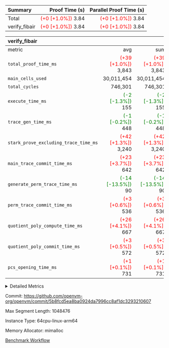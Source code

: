 | Summary | Proof Time (s) | Parallel Proof Time (s) |
|:---|---:|---:|
| Total | <span style='color: red'>(+0 [+1.0%])</span> 3.84 | <span style='color: red'>(+0 [+1.0%])</span> 3.84 |
| verify_fibair | <span style='color: red'>(+0 [+1.0%])</span> 3.84 | <span style='color: red'>(+0 [+1.0%])</span> 3.84 |


| verify_fibair |||||
|:---|---:|---:|---:|---:|
|metric|avg|sum|max|min|
| `total_proof_time_ms ` | <span style='color: red'>(+39 [+1.0%])</span> 3,843 | <span style='color: red'>(+39 [+1.0%])</span> 3,843 | <span style='color: red'>(+39 [+1.0%])</span> 3,843 | <span style='color: red'>(+39 [+1.0%])</span> 3,843 |
| `main_cells_used     ` |  30,011,454 |  30,011,454 |  30,011,454 |  30,011,454 |
| `total_cycles        ` |  746,301 |  746,301 |  746,301 |  746,301 |
| `execute_time_ms     ` | <span style='color: green'>(-2 [-1.3%])</span> 155 | <span style='color: green'>(-2 [-1.3%])</span> 155 | <span style='color: green'>(-2 [-1.3%])</span> 155 | <span style='color: green'>(-2 [-1.3%])</span> 155 |
| `trace_gen_time_ms   ` | <span style='color: green'>(-1 [-0.2%])</span> 448 | <span style='color: green'>(-1 [-0.2%])</span> 448 | <span style='color: green'>(-1 [-0.2%])</span> 448 | <span style='color: green'>(-1 [-0.2%])</span> 448 |
| `stark_prove_excluding_trace_time_ms` | <span style='color: red'>(+42 [+1.3%])</span> 3,240 | <span style='color: red'>(+42 [+1.3%])</span> 3,240 | <span style='color: red'>(+42 [+1.3%])</span> 3,240 | <span style='color: red'>(+42 [+1.3%])</span> 3,240 |
| `main_trace_commit_time_ms` | <span style='color: red'>(+23 [+3.7%])</span> 642 | <span style='color: red'>(+23 [+3.7%])</span> 642 | <span style='color: red'>(+23 [+3.7%])</span> 642 | <span style='color: red'>(+23 [+3.7%])</span> 642 |
| `generate_perm_trace_time_ms` | <span style='color: green'>(-14 [-13.5%])</span> 90 | <span style='color: green'>(-14 [-13.5%])</span> 90 | <span style='color: green'>(-14 [-13.5%])</span> 90 | <span style='color: green'>(-14 [-13.5%])</span> 90 |
| `perm_trace_commit_time_ms` | <span style='color: red'>(+3 [+0.6%])</span> 536 | <span style='color: red'>(+3 [+0.6%])</span> 536 | <span style='color: red'>(+3 [+0.6%])</span> 536 | <span style='color: red'>(+3 [+0.6%])</span> 536 |
| `quotient_poly_compute_time_ms` | <span style='color: red'>(+26 [+4.1%])</span> 667 | <span style='color: red'>(+26 [+4.1%])</span> 667 | <span style='color: red'>(+26 [+4.1%])</span> 667 | <span style='color: red'>(+26 [+4.1%])</span> 667 |
| `quotient_poly_commit_time_ms` | <span style='color: red'>(+3 [+0.5%])</span> 572 | <span style='color: red'>(+3 [+0.5%])</span> 572 | <span style='color: red'>(+3 [+0.5%])</span> 572 | <span style='color: red'>(+3 [+0.5%])</span> 572 |
| `pcs_opening_time_ms ` | <span style='color: red'>(+1 [+0.1%])</span> 731 | <span style='color: red'>(+1 [+0.1%])</span> 731 | <span style='color: red'>(+1 [+0.1%])</span> 731 | <span style='color: red'>(+1 [+0.1%])</span> 731 |



<details>
<summary>Detailed Metrics</summary>

|  | verify_program_compile_ms | total_cells | stark_prove_excluding_trace_time_ms | quotient_poly_compute_time_ms | quotient_poly_commit_time_ms | perm_trace_commit_time_ms | pcs_opening_time_ms | main_trace_commit_time_ms |
| --- | --- | --- | --- | --- | --- | --- | --- |
|  | 3 | 65,536 | 70 | 3 | 13 | 0 | 34 | 18 | 

| air_name | rows | quotient_deg | main_cols | interactions | constraints | cells |
| --- | --- | --- | --- | --- | --- | --- |
| AccessAdapterAir<2> |  | 4 |  | 5 | 12 |  | 
| AccessAdapterAir<4> |  | 4 |  | 5 | 12 |  | 
| AccessAdapterAir<8> |  | 4 |  | 5 | 12 |  | 
| FibonacciAir | 32,768 | 1 | 2 |  | 5 | 65,536 | 
| FriReducedOpeningAir |  | 4 |  | 35 | 59 |  | 
| NativePoseidon2Air<BabyBearParameters>, 1> |  | 4 |  | 31 | 302 |  | 
| PhantomAir |  | 4 |  | 3 | 4 |  | 
| ProgramAir |  | 1 |  | 1 | 4 |  | 
| VariableRangeCheckerAir |  | 1 |  | 1 | 4 |  | 
| VmAirWrapper<BranchNativeAdapterAir, BranchEqualCoreAir<1> |  | 2 |  | 11 | 23 |  | 
| VmAirWrapper<JalNativeAdapterAir, JalCoreAir> |  | 4 |  | 7 | 6 |  | 
| VmAirWrapper<NativeAdapterAir<2, 0>, PublicValuesCoreAir> |  | 4 |  | 11 | 22 |  | 
| VmAirWrapper<NativeAdapterAir<2, 1>, FieldArithmeticCoreAir> |  | 4 |  | 15 | 23 |  | 
| VmAirWrapper<NativeLoadStoreAdapterAir<1>, NativeLoadStoreCoreAir<1> |  | 4 |  | 19 | 31 |  | 
| VmAirWrapper<NativeVectorizedAdapterAir<4>, FieldExtensionCoreAir> |  | 4 |  | 15 | 23 |  | 
| VmConnectorAir |  | 4 |  | 3 | 8 |  | 
| VolatileBoundaryAir |  | 4 |  | 4 | 16 |  | 

| group | trace_gen_time_ms | total_proof_time_ms | total_cycles | total_cells | stark_prove_excluding_trace_time_ms | quotient_poly_compute_time_ms | quotient_poly_commit_time_ms | perm_trace_commit_time_ms | pcs_opening_time_ms | main_trace_commit_time_ms | main_cells_used | generate_perm_trace_time_ms | execute_time_ms |
| --- | --- | --- | --- | --- | --- | --- | --- | --- | --- | --- | --- | --- | --- |
| verify_fibair | 448 | 3,843 | 746,301 | 89,839,640 | 3,240 | 667 | 572 | 536 | 731 | 642 | 30,011,454 | 90 | 155 | 

| group | air_name | rows | prep_cols | perm_cols | main_cols | cells |
| --- | --- | --- | --- | --- | --- | --- |
| verify_fibair | AccessAdapterAir<2> | 131,072 |  | 16 | 11 | 3,538,944 | 
| verify_fibair | AccessAdapterAir<4> | 65,536 |  | 16 | 13 | 1,900,544 | 
| verify_fibair | AccessAdapterAir<8> | 32,768 |  | 16 | 17 | 1,081,344 | 
| verify_fibair | FriReducedOpeningAir | 512 |  | 76 | 64 | 71,680 | 
| verify_fibair | NativePoseidon2Air<BabyBearParameters>, 1> | 8,192 |  | 36 | 348 | 3,145,728 | 
| verify_fibair | PhantomAir | 16,384 |  | 8 | 6 | 229,376 | 
| verify_fibair | ProgramAir | 8,192 |  | 8 | 10 | 147,456 | 
| verify_fibair | VariableRangeCheckerAir | 262,144 | 2 | 8 | 1 | 2,359,296 | 
| verify_fibair | VmAirWrapper<BranchNativeAdapterAir, BranchEqualCoreAir<1> | 262,144 |  | 28 | 23 | 13,369,344 | 
| verify_fibair | VmAirWrapper<JalNativeAdapterAir, JalCoreAir> | 32,768 |  | 12 | 10 | 720,896 | 
| verify_fibair | VmAirWrapper<NativeAdapterAir<2, 1>, FieldArithmeticCoreAir> | 524,288 |  | 20 | 30 | 26,214,400 | 
| verify_fibair | VmAirWrapper<NativeLoadStoreAdapterAir<1>, NativeLoadStoreCoreAir<1> | 524,288 |  | 24 | 41 | 34,078,720 | 
| verify_fibair | VmAirWrapper<NativeVectorizedAdapterAir<4>, FieldExtensionCoreAir> | 8,192 |  | 20 | 40 | 491,520 | 
| verify_fibair | VmConnectorAir | 2 | 1 | 8 | 4 | 24 | 
| verify_fibair | VolatileBoundaryAir | 131,072 |  | 8 | 11 | 2,490,368 | 

</details>


Commit: https://github.com/openvm-org/openvm/commit/5b8fcd5ea8ba0924da7996cc8af1dc3293210607

Max Segment Length: 1048476

Instance Type: 64cpu-linux-arm64

Memory Allocator: mimalloc

[Benchmark Workflow](https://github.com/openvm-org/openvm/actions/runs/12724937722)
